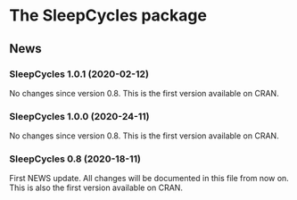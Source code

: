 The SleepCycles package
================

<!-- NEWS.md is generated from NEWS.Rmd. Please edit that file -->

## News

### SleepCycles 1.0.1 (2020-02-12)

No changes since version 0.8. This is the first version available on
CRAN.

### SleepCycles 1.0.0 (2020-24-11)

No changes since version 0.8. This is the first version available on
CRAN.

### SleepCycles 0.8 (2020-18-11)

First NEWS update. All changes will be documented in this file from now
on. This is also the first version available on CRAN.
